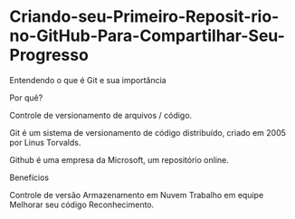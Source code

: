 # Criando-seu-Primeiro-Reposit-rio-no-GitHub-Para-Compartilhar-Seu-Progresso

Entendendo o que é Git e sua importância


Por quê?

Controle de versionamento de arquivos / código.


Git é um sistema de versionamento de código distribuído, criado em 2005 por Linus Torvalds.

Github é uma empresa da Microsoft, um repositório online.


Benefícios

Controle de versão
Armazenamento em Nuvem
Trabalho em equipe
Melhorar seu código
Reconhecimento.




